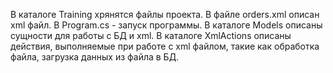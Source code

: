 В каталоге Training хрянятся файлы проекта.
В файле orders.xml описан xml файл.
В Program.cs - запуск программы.
В каталоге Models описаны сущности для работы с БД и xml.
В каталоге XmlActions описаны действия, выполняемые при работе с xml файлом, такие как обработка файла, загрузка данных из файла в БД.


